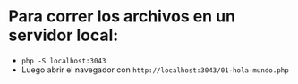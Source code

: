 # Para correr los archivos en un servidor local:
- `php -S localhost:3043`
- Luego abrir el navegador con `http://localhost:3043/01-hola-mundo.php`